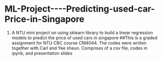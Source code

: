 # ML-Project----Predicting-used-car-Price-in-Singapore
1. A NTU mini project on using sklearn library to build a linear regression models to predict the price of used cars in singapore
##This is a graded assignment for NTU CBC course CM4044. The codes were wriiten together with Carl and Yee sheun. 
Comprises of a csv file, codes in ipynb, and presentation slides

